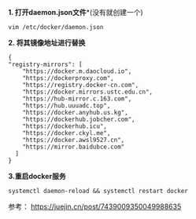 
**1. 打开daemon.json文件***(没有就创建一个)
```
vim /etc/docker/daemon.json
```


**2. 将其镜像地址进行替换**

```
{
"registry-mirrors": [
    "https://docker.m.daocloud.io",
    "https://dockerproxy.com",
    "https://registry.docker-cn.com",
    "https://docker.mirrors.ustc.edu.cn",
    "https://hub-mirror.c.163.com",
    "https://hub.uuuadc.top",
    "https://docker.anyhub.us.kg",
    "https://dockerhub.jobcher.com",
    "https://dockerhub.icu",
    "https://docker.ckyl.me",
    "https://docker.awsl9527.cn",
    "https://mirror.baidubce.com"
  ]
}

```


**3.重启docker服务**

```
systemctl daemon-reload && systemctl restart docker
```


  

参考： https://juejin.cn/post/7439009350049988635  

